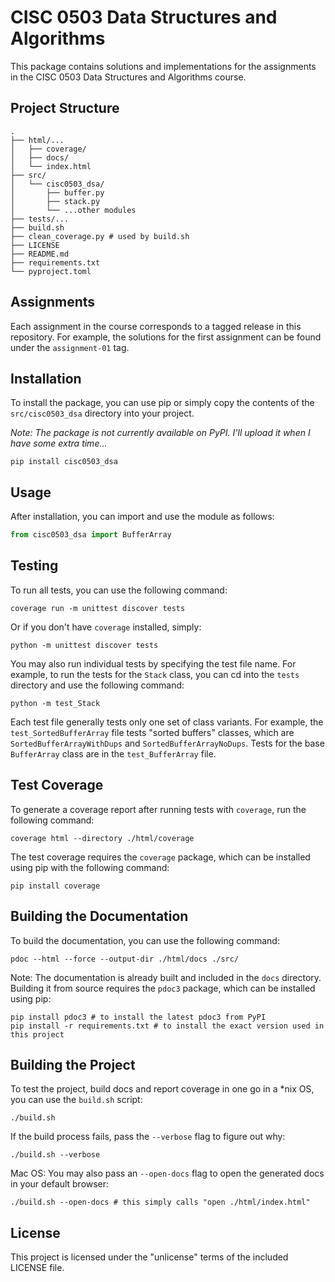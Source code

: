 # CISC 0503 Data Structures and Algorithms

This package contains solutions and implementations for the assignments in the CISC 0503 Data Structures and Algorithms course.

## Project Structure

```
.
├── html/...
│   ├── coverage/
│   ├── docs/
│   └── index.html
├── src/
│   └── cisc0503_dsa/
│       ├── buffer.py
│       ├── stack.py
│       └── ...other modules
├── tests/...
├── build.sh
├── clean_coverage.py # used by build.sh
├── LICENSE
├── README.md
├── requirements.txt
└── pyproject.toml
```

## Assignments

Each assignment in the course corresponds to a tagged release in this repository. For example, the solutions for the first assignment can be found under the `assignment-01` tag.

## Installation

To install the package, you can use pip or simply copy the contents of the `src/cisc0503_dsa` directory into your project.

*Note: The package is not currently available on PyPI. I'll upload it when I have some extra time...*

```
pip install cisc0503_dsa
```

## Usage

After installation, you can import and use the module as follows:

```python
from cisc0503_dsa import BufferArray
```

## Testing

To run all tests, you can use the following command:

```
coverage run -m unittest discover tests
```

Or if you don't have `coverage` installed, simply:

```
python -m unittest discover tests
```

You may also run individual tests by specifying the test file name. For example,
to run the tests for the `Stack` class, you can cd into the `tests` directory and
use the following command:

```
python -m test_Stack
```

Each test file generally tests only one set of class variants. For example,
the `test_SortedBufferArray` file tests "sorted buffers" classes, which are
`SortedBufferArrayWithDups` and `SortedBufferArrayNoDups`. Tests for the base
`BufferArray` class are in the `test_BufferArray` file.

## Test Coverage

To generate a coverage report after running tests with `coverage`, run the following command:

```
coverage html --directory ./html/coverage
```

The test coverage requires the `coverage` package, which can be installed using pip
with the following command:

```
pip install coverage
```

## Building the Documentation

To build the documentation, you can use the following command:

```
pdoc --html --force --output-dir ./html/docs ./src/
```

Note: The documentation is already built and included in the `docs` directory. Building it from source requires the `pdoc3` package, which can be installed using pip:

```
pip install pdoc3 # to install the latest pdoc3 from PyPI
pip install -r requirements.txt # to install the exact version used in this project
```

## Building the Project

To test the project, build docs and report coverage in one go in a *nix OS, you can
use the `build.sh` script:

```
./build.sh
```

If the build process fails, pass the `--verbose` flag to figure out why:

```
./build.sh --verbose
```

Mac OS: You may also pass an `--open-docs` flag to open the generated docs in your default browser:

```
./build.sh --open-docs # this simply calls "open ./html/index.html"
```

## License

This project is licensed under the "unlicense" terms of the included LICENSE file.
